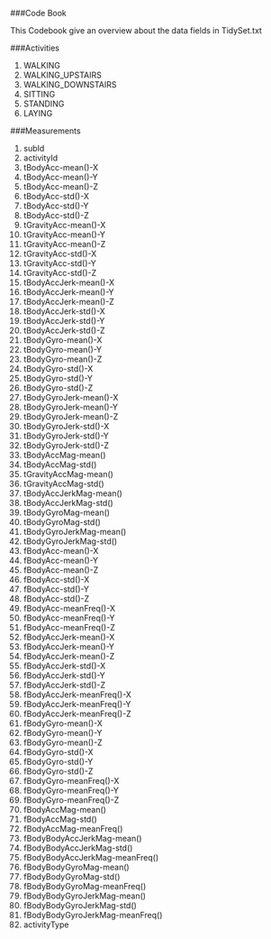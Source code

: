 ###Code Book

This Codebook give an overview about the data fields in TidySet.txt

###Activities

1. WALKING
2. WALKING_UPSTAIRS
3. WALKING_DOWNSTAIRS
4. SITTING
5. STANDING
6. LAYING

###Measurements

1.	subId                          
2.	activityId                     
3.	tBodyAcc-mean()-X              
4.	tBodyAcc-mean()-Y             
5.	tBodyAcc-mean()-Z              
6.	tBodyAcc-std()-X               
7.	tBodyAcc-std()-Y               
8.	tBodyAcc-std()-Z              
9.	tGravityAcc-mean()-X          
10.	tGravityAcc-mean()-Y          
11.	tGravityAcc-mean()-Z          
12.	tGravityAcc-std()-X            
13.	tGravityAcc-std()-Y            
14.	tGravityAcc-std()-Z            
15.	tBodyAccJerk-mean()-X          
16.	tBodyAccJerk-mean()-Y          
17.	tBodyAccJerk-mean()-Z          
18.	tBodyAccJerk-std()-X           
19.	tBodyAccJerk-std()-Y           
20.	tBodyAccJerk-std()-Z         
21.	tBodyGyro-mean()-X             
22.	tBodyGyro-mean()-Y             
23.	tBodyGyro-mean()-Z            
24.	tBodyGyro-std()-X              
25.	tBodyGyro-std()-Y              
26.	tBodyGyro-std()-Z             
27.	tBodyGyroJerk-mean()-X         
28.	tBodyGyroJerk-mean()-Y        
29.	tBodyGyroJerk-mean()-Z        
30.	tBodyGyroJerk-std()-X          
31.	tBodyGyroJerk-std()-Y          
32.	tBodyGyroJerk-std()-Z          
33.	tBodyAccMag-mean()             
34.	tBodyAccMag-std()              
35.	tGravityAccMag-mean()          
36.	tGravityAccMag-std()           
37.	tBodyAccJerkMag-mean()         
38.	tBodyAccJerkMag-std()          
39.	tBodyGyroMag-mean()            
40.	tBodyGyroMag-std()             
41.	tBodyGyroJerkMag-mean()        
42.	tBodyGyroJerkMag-std()         
43.	fBodyAcc-mean()-X              
44.	fBodyAcc-mean()-Y              
45.	fBodyAcc-mean()-Z              
46.	fBodyAcc-std()-X               
47.	fBodyAcc-std()-Y               
48.	fBodyAcc-std()-Z               
49.	fBodyAcc-meanFreq()-X          
50.	fBodyAcc-meanFreq()-Y          
51.	fBodyAcc-meanFreq()-Z          
52.	fBodyAccJerk-mean()-X          
53.	fBodyAccJerk-mean()-Y          
54.	fBodyAccJerk-mean()-Z          
55.	fBodyAccJerk-std()-X           
56.	fBodyAccJerk-std()-Y           
57.	fBodyAccJerk-std()-Z           
58.	fBodyAccJerk-meanFreq()-X      
59.	fBodyAccJerk-meanFreq()-Y      
60.	fBodyAccJerk-meanFreq()-Z      
61.	fBodyGyro-mean()-X             
62.	fBodyGyro-mean()-Y             
63.	fBodyGyro-mean()-Z             
64.	fBodyGyro-std()-X              
65.	fBodyGyro-std()-Y              
66.	fBodyGyro-std()-Z              
67.	fBodyGyro-meanFreq()-X         
68.	fBodyGyro-meanFreq()-Y         
69.	fBodyGyro-meanFreq()-Z        
70.	fBodyAccMag-mean()             
71.	fBodyAccMag-std()             
72.	fBodyAccMag-meanFreq()         
73.	fBodyBodyAccJerkMag-mean()     
74.	fBodyBodyAccJerkMag-std()      
75.	fBodyBodyAccJerkMag-meanFreq() 
76.	fBodyBodyGyroMag-mean()        
77.	fBodyBodyGyroMag-std()        
78.	fBodyBodyGyroMag-meanFreq()    
79.	fBodyBodyGyroJerkMag-mean()   
80.	fBodyBodyGyroJerkMag-std()     
81.	fBodyBodyGyroJerkMag-meanFreq()
82.	activityType            
